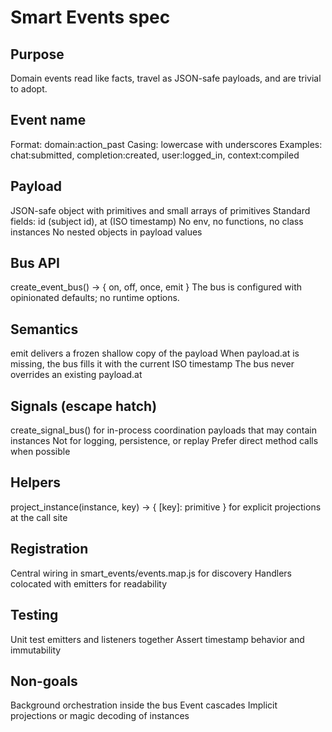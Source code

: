 # Smart Events spec

## Purpose
Domain events read like facts, travel as JSON-safe payloads, and are trivial to adopt.

## Event name
Format: domain:action_past
Casing: lowercase with underscores
Examples: chat:submitted, completion:created, user:logged_in, context:compiled

## Payload
JSON-safe object with primitives and small arrays of primitives
Standard fields: id (subject id), at (ISO timestamp)
No env, no functions, no class instances
No nested objects in payload values

## Bus API
create_event_bus() -> { on, off, once, emit }
The bus is configured with opinionated defaults; no runtime options.

## Semantics
emit delivers a frozen shallow copy of the payload
When payload.at is missing, the bus fills it with the current ISO timestamp
The bus never overrides an existing payload.at

## Signals (escape hatch)
create_signal_bus() for in-process coordination payloads that may contain instances
Not for logging, persistence, or replay
Prefer direct method calls when possible

## Helpers
project_instance(instance, key) -> { [key]: primitive } for explicit projections at the call site

## Registration
Central wiring in smart_events/events.map.js for discovery
Handlers colocated with emitters for readability

## Testing
Unit test emitters and listeners together
Assert timestamp behavior and immutability

## Non-goals
Background orchestration inside the bus
Event cascades
Implicit projections or magic decoding of instances
